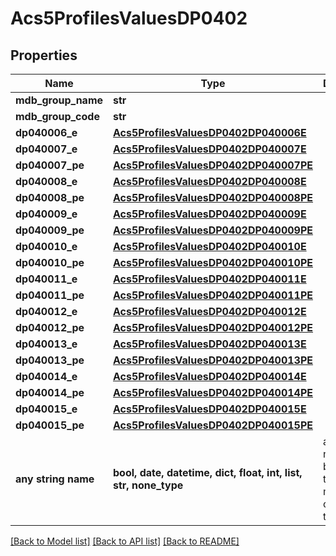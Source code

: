# Acs5ProfilesValuesDP0402


## Properties
Name | Type | Description | Notes
------------ | ------------- | ------------- | -------------
**mdb_group_name** | **str** |  | 
**mdb_group_code** | **str** |  | 
**dp040006_e** | [**Acs5ProfilesValuesDP0402DP040006E**](Acs5ProfilesValuesDP0402DP040006E.md) |  | 
**dp040007_e** | [**Acs5ProfilesValuesDP0402DP040007E**](Acs5ProfilesValuesDP0402DP040007E.md) |  | 
**dp040007_pe** | [**Acs5ProfilesValuesDP0402DP040007PE**](Acs5ProfilesValuesDP0402DP040007PE.md) |  | 
**dp040008_e** | [**Acs5ProfilesValuesDP0402DP040008E**](Acs5ProfilesValuesDP0402DP040008E.md) |  | 
**dp040008_pe** | [**Acs5ProfilesValuesDP0402DP040008PE**](Acs5ProfilesValuesDP0402DP040008PE.md) |  | 
**dp040009_e** | [**Acs5ProfilesValuesDP0402DP040009E**](Acs5ProfilesValuesDP0402DP040009E.md) |  | 
**dp040009_pe** | [**Acs5ProfilesValuesDP0402DP040009PE**](Acs5ProfilesValuesDP0402DP040009PE.md) |  | 
**dp040010_e** | [**Acs5ProfilesValuesDP0402DP040010E**](Acs5ProfilesValuesDP0402DP040010E.md) |  | 
**dp040010_pe** | [**Acs5ProfilesValuesDP0402DP040010PE**](Acs5ProfilesValuesDP0402DP040010PE.md) |  | 
**dp040011_e** | [**Acs5ProfilesValuesDP0402DP040011E**](Acs5ProfilesValuesDP0402DP040011E.md) |  | 
**dp040011_pe** | [**Acs5ProfilesValuesDP0402DP040011PE**](Acs5ProfilesValuesDP0402DP040011PE.md) |  | 
**dp040012_e** | [**Acs5ProfilesValuesDP0402DP040012E**](Acs5ProfilesValuesDP0402DP040012E.md) |  | 
**dp040012_pe** | [**Acs5ProfilesValuesDP0402DP040012PE**](Acs5ProfilesValuesDP0402DP040012PE.md) |  | 
**dp040013_e** | [**Acs5ProfilesValuesDP0402DP040013E**](Acs5ProfilesValuesDP0402DP040013E.md) |  | 
**dp040013_pe** | [**Acs5ProfilesValuesDP0402DP040013PE**](Acs5ProfilesValuesDP0402DP040013PE.md) |  | 
**dp040014_e** | [**Acs5ProfilesValuesDP0402DP040014E**](Acs5ProfilesValuesDP0402DP040014E.md) |  | 
**dp040014_pe** | [**Acs5ProfilesValuesDP0402DP040014PE**](Acs5ProfilesValuesDP0402DP040014PE.md) |  | 
**dp040015_e** | [**Acs5ProfilesValuesDP0402DP040015E**](Acs5ProfilesValuesDP0402DP040015E.md) |  | 
**dp040015_pe** | [**Acs5ProfilesValuesDP0402DP040015PE**](Acs5ProfilesValuesDP0402DP040015PE.md) |  | 
**any string name** | **bool, date, datetime, dict, float, int, list, str, none_type** | any string name can be used but the value must be the correct type | [optional]

[[Back to Model list]](../README.md#documentation-for-models) [[Back to API list]](../README.md#documentation-for-api-endpoints) [[Back to README]](../README.md)


